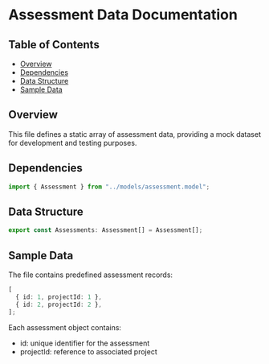 # Assessment Data Documentation

## Table of Contents

- [Overview](#overview)
- [Dependencies](#dependencies)
- [Data Structure](#data-structure)
- [Sample Data](#sample-data)

## Overview

This file defines a static array of assessment data, providing a mock dataset for development and testing purposes.

## Dependencies

```typescript
import { Assessment } from "../models/assessment.model";
```

## Data Structure

```typescript
export const Assessments: Assessment[] = Assessment[];
```

## Sample Data

The file contains predefined assessment records:

```typescript
[
  { id: 1, projectId: 1 },
  { id: 2, projectId: 2 },
];
```

Each assessment object contains:

- id: unique identifier for the assessment
- projectId: reference to associated project
